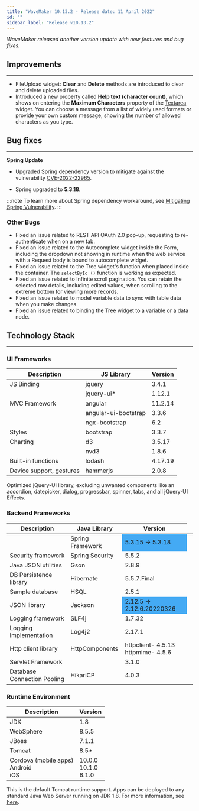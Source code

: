 ```yaml
---
title: "WaveMaker 10.13.2 - Release date: 11 April 2022"
id: ""
sidebar_label: "Release v10.13.2"
---
```

*WaveMaker released another version update with new features and bug fixes.*

## Improvements
---

- FileUpload widget: **Clear** and **Delete** methods are introduced to clear and delete uploaded files. 
- Introduced a new property called **Help text (character count)**, which shows on entering the **Maximum Characters** property of the [Textarea](/learn/app-development/widgets/form-widgets/textarea/) widget. You can choose a message from a list of widely used formats or provide your own custom message, showing the number of allowed characters as you type.

## Bug fixes    
---

**Spring Update**

- Upgraded Spring dependency version to mitigate against the vulnerability [CVE-2022-22965](https://cve.mitre.org/cgi-bin/cvename.cgi?name=CVE-2022-22965).

- Spring upgraded to **5.3.18**.

:::note
To learn more about Spring dependency workaround, see [Mitigating Spring Vulnerability](/learn/blog/2022/04/05/mitigating-spring-zero-day-vulnerability).
:::

### Other Bugs

- Fixed an issue related to REST API OAuth 2.0 pop-up, requesting to re-authenticate when on a new tab. 
- Fixed an issue related to the Autocomplete widget inside the Form, including the dropdown not showing in runtime when the web service with a Request body is bound to autocomplete widget.
- Fixed an issue related to the Tree widget's function when placed inside the container. The `selectById ()` function is working as expected. 
- Fixed an issue related to Infinite scroll pagination. You can retain the selected row details, including edited values, when scrolling to the extreme bottom for viewing more records.
- Fixed an issue related to model variable data to sync with table data when you make changes.
- Fixed an issue related to binding the Tree widget to a variable or a data node. 

## Technology Stack

---

### UI Frameworks

| Description | JS Library | Version |
| --- | --- | --- |
| JS Binding | jquery | 3.4.1 |
| | jquery-ui* | 1.12.1 |
| MVC Framework | angular| 11.2.14 |
| | angular-ui-bootstrap | 3.3.6 |
| | ngx-bootstrap | 6.2 |
| Styles | bootstrap | 3.3.7 |
| Charting | d3 | 3.5.17 |
| | nvd3 | 1.8.6 |
| Built-in functions | lodash | 4.17.19|
| Device support, gestures | hammerjs | 2.0.8 |

Optimized jQuery-UI library, excluding unwanted components like an accordion, datepicker, dialog, progressbar, spinner, tabs, and all jQuery-UI Effects.

### Backend Frameworks

| Description | Java Library | Version |
| --- | --- | --- |
| | Spring Framework <td bgcolor="#44aaf4"> 5.3.15 -> 5.3.18 |
| Security framework | Spring Security | 5.5.2|
| Java JSON utilities | Gson | 2.8.9 |
| DB Persistence library | Hibernate | 5.5.7.Final|
| Sample database | HSQL | 2.5.1|
| JSON library | Jackson <td bgcolor="#44aaf4"> 2.12.5 -> 2.12.6.20220326|
| Logging framework | SLF4j |1.7.32 |
| Logging Implementation | Log4j2 | 2.17.1 |
| Http client library | HttpComponents | httpclient- 4.5.13 <br> httpmime- 4.5.6 |
| Servlet Framework | | 3.1.0 |
|Database Connection Pooling | HikariCP | 4.0.3 |

### Runtime Environment

| Description | Version |
| --- | --- |
| JDK | 1.8 |
| WebSphere | 8.5.5 |
| JBoss | 7.1.1 |
| Tomcat | 8.5* |
| Cordova (mobile apps) <br> Android <br> iOS | 10.0.0 <br> 10.1.0 <br> 6.1.0 |

This is the default Tomcat runtime support. Apps can be deployed to any standard Java Web Server running on JDK 1.8. For more information, see [here](/learn/app-development/deployment/deployment-web-server).
